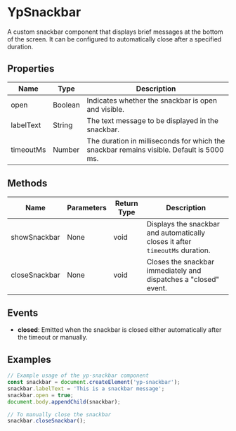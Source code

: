# YpSnackbar

A custom snackbar component that displays brief messages at the bottom of the screen. It can be configured to automatically close after a specified duration.

## Properties

| Name       | Type    | Description                                                                 |
|------------|---------|-----------------------------------------------------------------------------|
| open       | Boolean | Indicates whether the snackbar is open and visible.                         |
| labelText  | String  | The text message to be displayed in the snackbar.                           |
| timeoutMs  | Number  | The duration in milliseconds for which the snackbar remains visible. Default is 5000 ms. |

## Methods

| Name          | Parameters | Return Type | Description                                                                 |
|---------------|------------|-------------|-----------------------------------------------------------------------------|
| showSnackbar  | None       | void        | Displays the snackbar and automatically closes it after `timeoutMs` duration. |
| closeSnackbar | None       | void        | Closes the snackbar immediately and dispatches a "closed" event.             |

## Events

- **closed**: Emitted when the snackbar is closed either automatically after the timeout or manually.

## Examples

```typescript
// Example usage of the yp-snackbar component
const snackbar = document.createElement('yp-snackbar');
snackbar.labelText = 'This is a snackbar message';
snackbar.open = true;
document.body.appendChild(snackbar);

// To manually close the snackbar
snackbar.closeSnackbar();
```